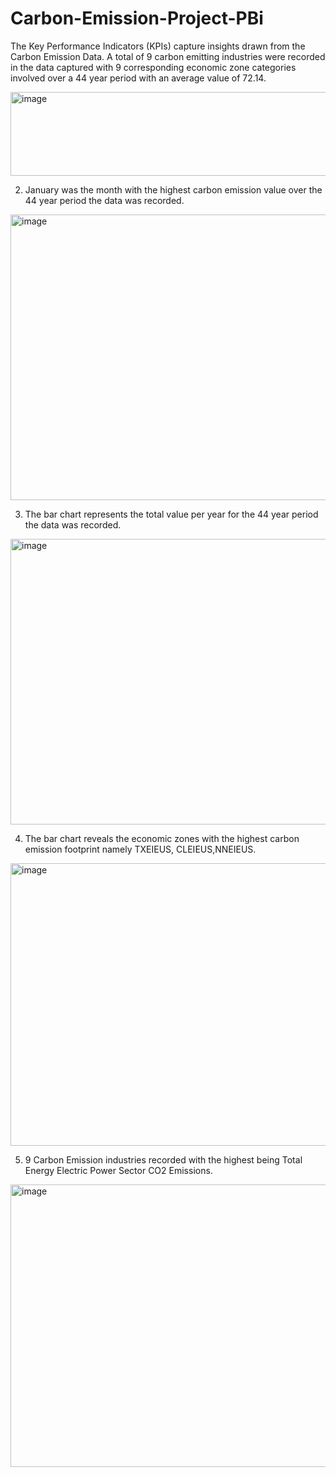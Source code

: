 # Carbon-Emission-Project-PBi
The Key Performance Indicators (KPIs) capture insights drawn from the Carbon Emission Data. A total of 9 carbon emitting industries were recorded in the data captured with 9 corresponding  economic zone categories involved  over a 44 year period with an average value of 72.14.




<img width="1014" height="134" alt="image" src="https://github.com/user-attachments/assets/4ed6ed50-7e17-4d30-9534-0b60f9a472d6" />





2. January was the month with the highest carbon emission value over the 44 year period the data was recorded.



<img width="644" height="457" alt="image" src="https://github.com/user-attachments/assets/f568c60e-b1f9-4f79-832c-b6098b12f7b0" />



3.  The bar chart represents the total value per year for the 44 year period the data was recorded.






<img width="836" height="457" alt="image" src="https://github.com/user-attachments/assets/061a7e4e-487f-4209-99fc-f167eaf9fc2e" />






4.  The bar chart reveals the economic zones with the highest carbon emission footprint namely TXEIEUS, CLEIEUS,NNEIEUS.




<img width="644" height="452" alt="image" src="https://github.com/user-attachments/assets/ae2bb3d7-153c-46bd-9f66-a2888e6bda59" />





5. 9 Carbon Emission industries recorded with the highest being Total Energy Electric Power Sector CO2 Emissions.



 <img width="836" height="452" alt="image" src="https://github.com/user-attachments/assets/1fa71abf-38a1-413d-9064-94713b45edbb" />




